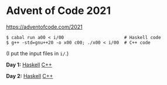 # Advent of Code 2021

https://adventofcode.com/2021

    $ cabal run a00 < i/00                       # Haskell code
    $ g++ -std=gnu++20 -o x00 c00; ./x00 < i/00  # C++ code

(I put the input files in `i/`.)

**Day 1:**
[Haskell](https://github.com/instinctive/edu-advent-2021/blob/main/a01.hs)
[C++](https://github.com/instinctive/edu-advent-2021/blob/main/c01.cpp)

**Day 2:**
[Haskell](https://github.com/instinctive/edu-advent-2021/blob/main/a02.hs)
[C++](https://github.com/instinctive/edu-advent-2021/blob/main/c02.hs)
